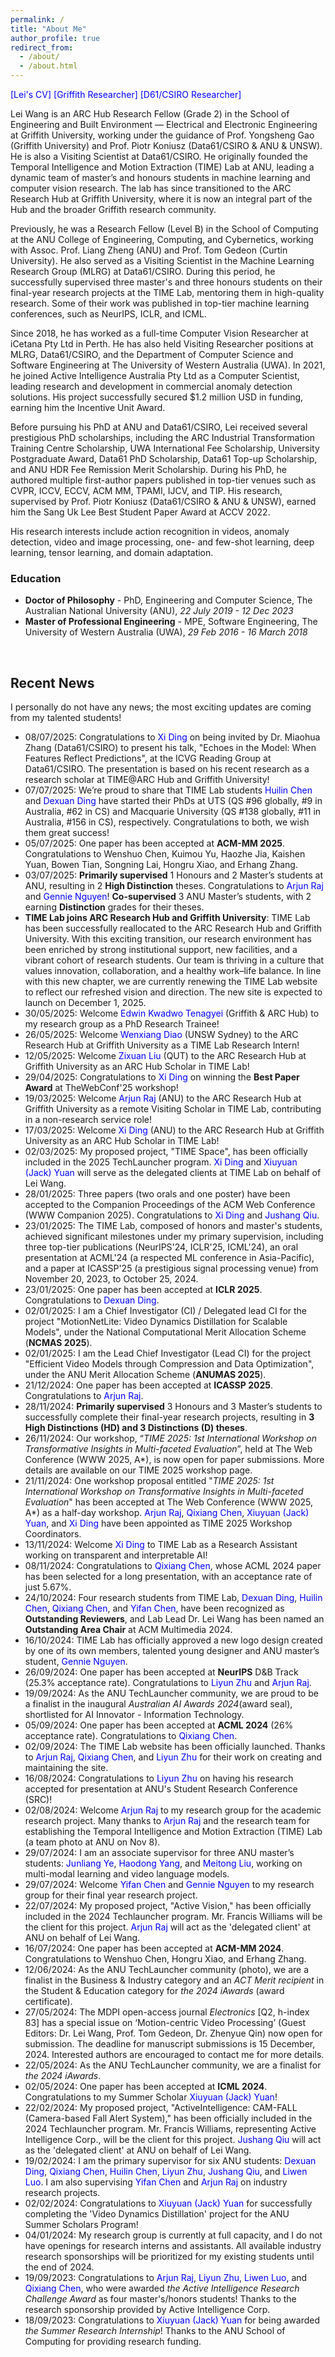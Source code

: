 ```yaml
---
permalink: /
title: "About Me"
author_profile: true
redirect_from: 
  - /about/
  - /about.html
---
```



<style>
a:link {
  text-decoration: none;
}

a:visited {
  text-decoration: none;
}

a:hover {
  text-decoration: underline;
}

a:active {
  text-decoration: underline;
}
</style>

<!-- style="color: blue" -->

<a href="https://leiwangr.github.io/files/lei-cv.pdf" style="color: blue">[Lei's CV]</a> <a href="https://experts.griffith.edu.au/50888-lei-wang" style="color: blue"> [Griffith Researcher]</a> <a href="https://people.csiro.au/W/L/lei-wang" style="color: blue">[D61/CSIRO Researcher]</a>

Lei Wang is an [ARC Hub](https://science.desi.qld.gov.au/research/capability-directory/research-hub-driving-farming-productivity-disease-prevention) Research Fellow (Grade 2) in the School of Engineering and Built Environment — Electrical and Electronic Engineering at Griffith University, working under the guidance of [Prof. Yongsheng Gao](https://experts.griffith.edu.au/19112-yongsheng-gao) (Griffith University) and [Prof. Piotr Koniusz](https://www.koniusz.com) (Data61/CSIRO & ANU & UNSW). He is also a Visiting Scientist at Data61/CSIRO. He originally founded the Temporal Intelligence and Motion Extraction ([TIME](https://time.griffith.edu.au/)) Lab at ANU, leading a dynamic team of master’s and honours students in machine learning and computer vision research. The lab has since transitioned to the [ARC Research Hub](https://www.griffith.edu.au/griffith-sciences/farming-productivity) at Griffith University, where it is now an integral part of the Hub and the broader Griffith research community.

Previously, he was a Research Fellow (Level B) in the School of Computing at the ANU College of Engineering, Computing, and Cybernetics, working with [Assoc. Prof. Liang Zheng](https://zheng-lab-anu.github.io) (ANU) and [Prof. Tom Gedeon](https://staffportal.curtin.edu.au/staff/profile/view/tom-gedeon-5e48a1fd/) (Curtin University). He also served as a Visiting Scientist in the Machine Learning Research Group (MLRG) at Data61/CSIRO. During this period, he successfully supervised three master's and three honours students on their final-year research projects at the TIME Lab, mentoring them in high-quality research. Some of their work was published in top-tier machine learning conferences, such as NeurIPS, ICLR, and ICML.

Since 2018, he has worked as a full-time Computer Vision Researcher at iCetana Pty Ltd in Perth. He has also held Visiting Researcher positions at MLRG, Data61/CSIRO, and the Department of Computer Science and Software Engineering at The University of Western Australia (UWA). In 2021, he joined Active Intelligence Australia Pty Ltd as a Computer Scientist, leading research and development in commercial anomaly detection solutions. His project successfully secured $1.2 million USD in funding, earning him the Incentive Unit Award.

Before pursuing his PhD at ANU and Data61/CSIRO, Lei received several prestigious PhD scholarships, including the ARC Industrial Transformation Training Centre Scholarship, UWA International Fee Scholarship, University Postgraduate Award, Data61 PhD Scholarship, Data61 Top-up Scholarship, and ANU HDR Fee Remission Merit Scholarship. During his PhD, he authored multiple first-author papers published in top-tier venues such as CVPR, ICCV, ECCV, ACM MM, TPAMI, IJCV, and TIP. His research, supervised by [Prof. Piotr Koniusz](https://www.koniusz.com) (Data61/CSIRO & ANU & UNSW), earned him the Sang Uk Lee Best Student Paper Award at ACCV 2022.

His research interests include action recognition in videos, anomaly detection, video and image processing, one- and few-shot learning, deep learning, tensor learning, and domain adaptation.


<!-- Lei Wang is a Research Fellow with the School of Computing, ANU College of Engineering, Computing and Cybernetics under the supervision of [Dr. Liang Zheng](https://zheng-lab.cecs.anu.edu.au/) (ANU) and [Prof. Tom Gedeon](https://staffportal.curtin.edu.au/staff/profile/view/tom-gedeon-5e48a1fd/) (Curtin University).

He is currently also a Computer Scientist with the Active Intelligence Australia Pty Ltd, Perth. He leads the research and development of commercial anomaly detection solutions, and the project has raised 1.2 million US dollars. Since then, he has been granted the Incentive Unit Award. 

He is also a Visiting Scientist in the Machine Learning Research Group (MLRG) at Data61 (formerly NICTA), The Commonwealth Scientific and Industrial Research Organisation (CSIRO).

Since 2018, he has been a full-time Computer Vision Researcher with iCetana Pty Ltd in Perth. He was a Visiting Researcher in MLRG at Data61/CSIRO. He was also a Visiting Researcher with the Department of Computer Science and Software Engineering at The University of Western Australia (UWA).

Before starting his PhD at ANU and Data61/CSIRO, he was offered a number of competitive full PhD scholarships, including the ARC Industrial Transformation Training Centre Scholarship, UWA International Fee Scholarship, University Postgraduate Award, Data61 PhD Scholarship, Data61 Top-up Scholarship, and ANU HDR Fee Remission Merit Scholarship.

He has published a large number of first-author papers during his PhD candidature in high quality venues (Rank A* conferences or journals with impact factor > 10.0) including CVPR, ICCV, ECCV, ACM MM, TPAMI and TIP under the supervision of [Dr. Piotr Koniusz](http://users.cecs.anu.edu.au/~koniusz/) (Data61/CSIRO & ANU). He also received the Sang Uk Lee Best Student Paper Award from ACCV'22.

His research interests include action recognition in videos, anomaly detection, video image processing, one- and few-shot learning, deep learning, tensor learning and domain adaptation.

He is an IEEE Student Member and an ACM Student Member. -->

<!-- <p>&nbsp;</p> -->

<!-- Research interests
* Action recognition
* Anomaly detection
* Video image processing
* One- & few-shot learning
* Deep learning
* Tensor learning
* Domain adaptation -->



<!-- <p>&nbsp;</p> -->

<!-- <h2>Education</h2> -->
<h3>Education</h3>

* **Doctor of Philosophy** - PhD, Engineering and Computer Science, The Australian National University (ANU)<!-- <sup>[1](#myfootnote1)</sup> -->, *22 July 2019 - 12 Dec 2023*
* **Master of Professional Engineering** - MPE, Software Engineering, The University of Western Australia (UWA)<!-- <sup>[2](#myfootnote2)</sup> -->, *29 Feb 2016 - 16 March 2018*



<p>&nbsp;</p>

<h2>Recent News</h2>

I personally do not have any news; the most exciting updates are coming from my talented students!

- 08/07/2025: Congratulations to <font color="blue">Xi Ding</font> on being invited by Dr. Miaohua Zhang (Data61/CSIRO) to present his talk, "Echoes in the Model: When Features Reflect Predictions", at the ICVG Reading Group at Data61/CSIRO. The presentation is based on his recent research as a research scholar at TIME@ARC Hub and Griffith University! 
- 07/07/2025: We’re proud to share that TIME Lab students <font color="blue">Huilin Chen</font> and <font color="blue">Dexuan Ding</font> have started their PhDs at UTS (QS #96 globally, #9 in Australia, #62 in CS) and Macquarie University (QS #138 globally, #11 in Australia, #156 in CS), respectively. Congratulations to both, we wish them great success!
- 05/07/2025: One paper has been accepted at **ACM-MM 2025**. Congratulations to Wenshuo Chen, Kuimou Yu, Haozhe Jia, Kaishen Yuan, Bowen Tian, Songning Lai, Hongru Xiao, and Erhang Zhang.
- 03/07/2025: **Primarily supervised** 1 Honours and 2 Master’s students at ANU, resulting in 2 **High Distinction** theses. Congratulations to <font color="blue">Arjun Raj</font> and <font color="blue">Gennie Nguyen</font>! **Co-supervised** 3 ANU Master’s students, with 2 earning **Distinction** grades for their theses. 
- **TIME Lab joins ARC Research Hub and Griffith University**: TIME Lab has been successfully reallocated to the ARC Research Hub and Griffith University. With this exciting transition, our research environment has been enriched by strong institutional support, new facilities, and a vibrant cohort of research students. Our team is thriving in a culture that values innovation, collaboration, and a healthy work–life balance. In line with this new chapter, we are currently renewing the TIME Lab website to reflect our refreshed vision and direction. The new site is expected to launch on December 1, 2025.
- 30/05/2025: Welcome <font color="blue">Edwin Kwadwo Tenagyei</font> (Griffith & ARC Hub) to my research group as a PhD Research Trainee!
- 26/05/2025: Welcome <font color="blue">Wenxiang Diao</font> (UNSW Sydney) to the ARC Research Hub at Griffith University as a TIME Lab Research Intern!
- 12/05/2025: Welcome <font color="blue">Zixuan Liu</font> (QUT) to the ARC Research Hub at Griffith University as an ARC Hub Scholar in TIME Lab!
- 29/04/2025: Congratulations to <font color="blue">Xi Ding</font> on winning the **Best Paper Award** at TheWebConf'25 workshop!
- 19/03/2025: Welcome <font color="blue">Arjun Raj</font> (ANU) to the ARC Research Hub at Griffith University as a remote Visiting Scholar in TIME Lab, contributing in a non-research service role!
- 17/03/2025: Welcome <font color="blue">Xi Ding</font> (ANU) to the ARC Research Hub at Griffith University as an ARC Hub Scholar in TIME Lab!
- 02/03/2025: My proposed project, "TIME Space", has been officially included in the 2025 TechLauncher program. <font color="blue">Xi Ding</font> and <font color="blue">Xiuyuan (Jack) Yuan</font> will serve as the delegated clients at TIME Lab on behalf of Lei Wang.
- 28/01/2025: Three papers (two orals and one poster) have been accepted to the Companion Proceedings of the ACM Web Conference (WWW Companion 2025). Congratulations to <font color="blue">Xi Ding</font> and <font color="blue">Jushang Qiu</font>.
- 23/01/2025: The TIME Lab, composed of honors and master's students, achieved significant milestones under my primary supervision, including three top-tier publications (NeurIPS'24, ICLR'25, ICML'24), an oral presentation at ACML'24 (a respected ML conference in Asia-Pacific), and a paper at ICASSP'25 (a prestigious signal processing venue) from November 20, 2023, to October 25, 2024.
- 23/01/2025: One paper has been accepted at **ICLR 2025**. Congratulations to <font color="blue">Dexuan Ding</font>.
- 02/01/2025: I am a Chief Investigator (CI) / Delegated lead CI for the project "MotionNetLite: Video Dynamics Distillation for Scalable Models", under the National Computational Merit Allocation Scheme (**NCMAS 2025**). 
- 02/01/2025: I am the Lead Chief Investigator (Lead CI) for the project "Efficient Video Models through Compression and Data Optimization", under the ANU Merit Allocation Scheme (**ANUMAS 2025**).
- 21/12/2024: One paper has been accepted at **ICASSP 2025**. Congratulations to <font color="blue">Arjun Raj</font>.
- 28/11/2024: **Primarily supervised** 3 Honours and 3 Master’s students to successfully complete their final-year research projects, resulting in **3 High Distinctions (HD) and 3 Distinctions (D) theses**.
- 26/11/2024: Our workshop, “*TIME 2025: 1st International Workshop on Transformative Insights in Multi-faceted Evaluation*”, held at The Web Conference (WWW 2025, A*), is now open for [paper submissions](https://openreview.net/group?id=ACM.org/TheWebConf/2025/Workshop/TIME#tab-recent-activity). More details are available on our [TIME 2025 workshop page](https://time.griffith.edu.au/workshop/time2025/).
- 21/11/2024: One workshop proposal entitled "*TIME 2025: 1st International Workshop on Transformative Insights in Multi-faceted Evaluation*" has been accepted at The Web Conference (WWW 2025, A*) as a half-day workshop. <font color="blue">Arjun Raj</font>, <font color="blue">Qixiang Chen</font>, <font color="blue">Xiuyuan (Jack) Yuan</font>, and <font color="blue">Xi Ding</font> have been appointed as TIME 2025 Workshop Coordinators.
- 13/11/2024: Welcome <font color="blue">Xi Ding</font> to TIME Lab as a Research Assistant working on transparent and interpretable AI!
- 08/11/2024: Congratulations to <font color="blue">Qixiang Chen</font>, whose ACML 2024 paper has been selected for a long presentation, with an acceptance rate of just 5.67%.
- 24/10/2024: Four research students from TIME Lab, <font color="blue">Dexuan Ding</font>, <font color="blue">Huilin Chen</font>, <font color="blue">Qixiang Chen</font>, and <font color="blue">Yifan Chen</font>, have been recognized as **Outstanding Reviewers**, and Lab Lead Dr. Lei Wang has been named an **Outstanding Area Chair** at [ACM Multimedia 2024](https://2024.acmmm.org/outstanding-ac-reviewer).
- 16/10/2024: TIME Lab has officially approved a new logo design created by one of its own members, talented young designer and ANU master’s student, <font color="blue">Gennie Nguyen</font>.
- 26/09/2024: One paper has been accepted at **NeurIPS** D&B Track (25.3% acceptance rate). Congratulations to <font color="blue">Liyun Zhu</font> and <font color="blue">Arjun Raj</font>.
- 19/09/2024: As the ANU TechLauncher community, we are proud to be a finalist in the inaugural *Australian AI Awards 2024*([award seal](https://leiwangr.github.io/files/aaia24_award_seal.png)), shortlisted for AI Innovator - Information Technology.
- 05/09/2024: One paper has been accepted at **ACML 2024** (26% acceptance rate). Congratulations to <font color="blue">Qixiang Chen</font>.
- 02/09/2024: The [TIME Lab](https://time.griffith.edu.au/) website has been officially launched. Thanks to <font color="blue">Arjun Raj</font>, <font color="blue">Qixiang Chen</font>, and <font color="blue">Liyun Zhu</font> for their work on creating and maintaining the site.
- 16/08/2024: Congratulations to <font color="blue">Liyun Zhu</font> on having his research accepted for presentation at ANU's Student Research Conference (SRC)!
- 02/08/2024: Welcome <font color="blue">Arjun Raj</font> to my research group for the academic research project. Many thanks to <font color="blue">Arjun Raj</font> and the [research team](https://time.griffith.edu.au/team/) for establishing the Temporal Intelligence and Motion Extraction ([TIME](https://time.griffith.edu.au)) Lab ([a team photo at ANU on Nov 8](https://leiwangr.github.io/files/timelab.jpg)).
- 29/07/2024: I am an associate supervisor for three ANU master’s students: <font color="blue">Junliang Ye</font>, <font color="blue">Haodong Yang</font>, and <font color="blue">Meitong Liu</font>, working on multi-modal learning and video language models.
- 29/07/2024: Welcome <font color="blue">Yifan Chen</font> and <font color="blue">Gennie Nguyen</font> to my research group for their final year research project.
- 22/07/2024: My proposed project, "Active Vision," has been officially included in the 2024 Techlauncher program. Mr. Francis Williams will be the client for this project. <font color="blue">Arjun Raj</font> will act as the 'delegated client' at ANU on behalf of Lei Wang.
- 16/07/2024: One paper has been accepted at **ACM-MM 2024**. Congratulations to Wenshuo Chen, Hongru Xiao, and Erhang Zhang.
- 12/06/2024: As the ANU TechLauncher community ([photo](https://leiwangr.github.io/files/1000007677.jpg)), we are a finalist in the Business & Industry category and an *ACT Merit recipient* in the Student & Education category for *the 2024 iAwards* ([award certificate](https://leiwangr.github.io/files/techlauncher_aiia_award_2024.png)).
- 27/05/2024: The MDPI open-access journal *Electronics* [Q2, h-index 83] has a special issue on ‘Motion-centric Video Processing’ (Guest Editors: Dr. Lei Wang, Prof. Tom Gedeon, Dr. Zhenyue Qin) now [open for submission](https://www.mdpi.com/journal/electronics/special_issues/OCT400DHJS). The deadline for manuscript submissions is 15 December, 2024. Interested authors are encouraged to contact me for more details.
- 22/05/2024: As the ANU TechLauncher community, we are a finalist for *the 2024 iAwards*.
- 02/05/2024: One paper has been accepted at **ICML 2024**. Congratulations to my Summer Scholar <font color="blue">Xiuyuan (Jack) Yuan</font>!
- 22/02/2024: My proposed project, "ActiveIntelligence: CAM-FALL (Camera-based Fall Alert System)," has been officially included in the 2024 Techlauncher program. Mr. Francis Williams, representing Active Intelligence Corp., will be the client for this project. <font color="blue">Jushang Qiu</font> will act as the 'delegated client' at ANU on behalf of Lei Wang.
- 19/02/2024: I am the primary supervisor for six ANU students: <font color="blue">Dexuan Ding</font>, <font color="blue">Qixiang Chen</font>, <font color="blue">Huilin Chen</font>, <font color="blue">Liyun Zhu</font>, <font color="blue">Jushang Qiu</font>, and <font color="blue">Liwen Luo</font>. I am also supervising <font color="blue">Yifan Chen</font> and <font color="blue">Arjun Raj</font> on industry research projects.
- 02/02/2024: Congratulations to <font color="blue">Xiuyuan (Jack) Yuan</font> for successfully completing the 'Video Dynamics Distillation' project for the ANU Summer Scholars Program!
- 04/01/2024: My research group is currently at full capacity, and I do not have openings for research interns and assistants. All available industry research sponsorships will be prioritized for my existing students until the end of 2024.
- 19/09/2023: Congratulations to <font color="blue">Arjun Raj</font>, <font color="blue">Liyun Zhu</font>, <font color="blue">Liwen Luo</font>, and <font color="blue">Qixiang Chen</font>, who were awarded *the Active Intelligence Research Challenge Award* as four master's/honors students! Thanks to the research sponsorship provided by Active Intelligence Corp.
- 18/09/2023: Congratulations to <font color="blue">Xiuyuan (Jack) Yuan</font> for being awarded *the Summer Research Internship*! Thanks to the ANU School of Computing for providing research funding.

<!-- - 14/02/2025: TIME Lab has moved to Griffith University and joined the ARC Research Hub, enhancing its industry-focused research and collaboration within the broader Griffith community. -->

<!-- - 16/10/2024: TIME Lab has announced the selection criteria for its inaugural medal, which will honor the top ANU honours or master's student completing their final-year research project under the lab’s supervision. -->

<!-- - 15/10/2024: The TIME Lab is currently operating at full capacity and is not accepting new final-year research students at this time. The lab is actively supporting six students who are completing their final-year research projects. As such, we kindly request that no further inquiries regarding final-year research opportunities be made. -->

<!-- - 25/10/2023: Congratulations to Xiuyuan (Jack) Yuan on joining **the Australian Government Digital Cadet Program**! -->

<!-- - 01/08/2023: The Active Intelligence Research Challenge Award (Industry AIR Award) was established. -->

<!-- - 29/10/2023: I created the 'News' block on my personal website. -->

<!-- <h2>Related Links</h2> -->

<!-- <ul> -->
<!-- 	<li><a href="https://scholar.google.com/citations?user=VWCZLXgAAAAJ&amp;hl=en">Google Scholar</a></li> -->
<!--  <li><a href="https://cecc.anu.edu.au/people/lei-wang">Lei's ANU student profile</a></li> -->
<!--	<li><a href="https://researchers.anu.edu.au/researchers/wang-lxxxxxxx">Lei's ANU researcher profile</a></li> -->
<!--  <li><a href="https://people.csiro.au/W/L/lei-wang">Lei's CSIRO's Data61 profile</a></li> -->
<!-- </ul> -->

<!--<p>&nbsp;</p>

<a name="myfootnote1">1</a>: <font size="3" color="blue">ANU is ranked 27th in the world & 1st in Australia by the 2023 QS World University Rankings.</font>
<a name="myfootnote2">2</a>: <font size="3" color="blue">UWA is ranked 90th in the world & 7th in Australia by the 2023 QS World University Rankings.</font>-->
